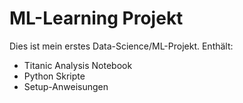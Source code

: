 # ML-Learning Projekt

Dies ist mein erstes Data-Science/ML-Projekt. Enthält:
- Titanic Analysis Notebook
- Python Skripte
- Setup-Anweisungen
